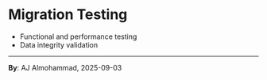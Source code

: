 # Migration Testing
- Functional and performance testing
- Data integrity validation
---
**By**: AJ Almohammad, 2025-09-03
